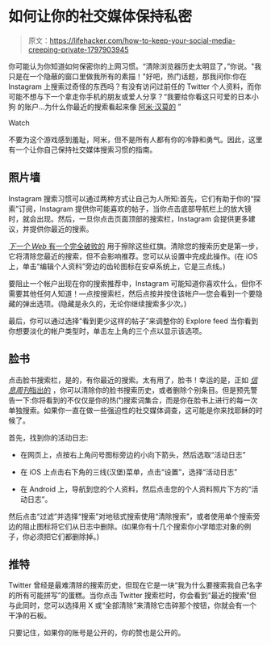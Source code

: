 # 如何让你的社交媒体保持私密

> 原文：<https://lifehacker.com/how-to-keep-your-social-media-creeping-private-1797903945>

你可能认为你知道如何保密你的上网习惯。“清除浏览器历史太明显了，”你说。"我只是在一个隐蔽的窗口里做我所有的素描！"好吧，热门话题，那我问你:你在 Instagram 上搜索过奇怪的东西吗？有没有访问过前任的 Twitter 个人资料，而你可能不想与下一个拿走你手机的朋友或爱人分享？“我要给你看这只可爱的日本小狗 的账户...为什么你最近的搜索看起来像 [阿米·汉莫的](http://decider.com/2017/03/13/armie-hammer-rope-bondage-twitter/) ”

Watch

不要为这个游戏感到羞耻，阿米，但不是所有人都有你的冷静和勇气。因此，这里有一个让你自己保持社交媒体搜索习惯的指南。

## 照片墙

Instagram 搜索习惯可以通过两种方式让自己为人所知:首先，它们有助于你的“探索”订阅，Instagram 提供你可能喜欢的帖子，当你点击底部导航栏上的放大镜时，就会出现。然后，一旦你点击页面顶部的搜索栏，Instagram 会提供更多建议，并提供你最近的搜索。

[*下一个 Web* 有一个完全破败的](https://thenextweb.com/apps/2017/08/15/heres-keep-instagram-creeping-low/#.tnw_1xA3IC7L) 用于擦除这些红旗。清除您的搜索历史是第一步，它将清除您最近的搜索，但不会影响推荐。您可以从设置中完成此操作。(在 iOS 上，单击“编辑个人资料”旁边的齿轮图标在安卓系统上，它是三点线。)

要阻止一个帐户出现在你的搜索推荐中，Instagram 可能知道你喜欢什么，但你不需要其他任何人知道！—点按搜索栏，然后点按并按住该帐户—您会看到一个要隐藏的弹出选项。(隐藏是永久的，无论你继续搜索多少次。)

最后，你可以通过选择“看到更少这样的帖子”来调整你的 Explore feed 当你看到你想要淡化的帐户类型时，单击左上角的三个点以显示该选项。

## **脸书**

点击脸书搜索栏，是的，有你最近的搜索。太有用了，脸书！幸运的是，正如 [*信息周刊*指出的](http://www.informationweek.com/software/social/how-to-delete-facebook-google-twitter-search-data/d/d-id/1141591) ，你可以清除你的脸书搜索历史，或者删除个别条目。但是预先警告一下:你将看到的不仅仅是你的热门搜索词集合，而是你在脸书上进行的每一次单独搜索。如果你一直在做一些强迫性的社交媒体调查，这可能是你来找耶稣的时候了。

首先，找到你的活动日志:

*   在网页上，点按右上角问号图标旁边的小向下箭头，然后选取“活动日志”

*   在 iOS 上点击右下角的三线(汉堡)菜单，点击“设置”，选择“活动日志”

*   在 Android 上，导航到您的个人资料，然后点击您的个人资料照片下方的“活动日志”。

然后点击“过滤”并选择“搜索”对地毯式搜索使用“清除搜索”，或者使用单个搜索旁边的阻止图标将它们从日志中删除。(如果你有十几个搜索你小学暗恋对象的例子，你必须把它们都删除掉。)

## 推特

Twitter 曾经是最难清除的搜索历史，但现在它是一块“我为什么要搜索我自己名字的所有可能拼写”的蛋糕。当你点击 Twitter 搜索栏时，你会看到“最近的搜索”但与此同时，您可以选择用 X 或“全部清除”来清除它击碎那个按钮，你就会有一个干净的石板。

只要记住，如果你的账号是公开的，你的赞也是公开的。